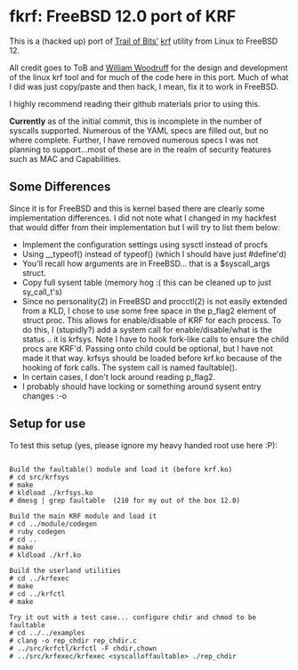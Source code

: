 # fkrf: FreeBSD 12.0 port of KRF

This is a (hacked up) port of [Trail of Bits'](https://www.trailofbits.com) 
[krf](https://github.com/trailofbits/krf) utility from Linux to FreeBSD 12.

All credit goes to ToB and [William Woodruff](https://github.com/woodruffw) for
the design and development of the linux krf tool and for much of the code here
in this port. Much of what I did was just copy/paste and then hack, I mean, fix
it to work in FreeBSD.

I highly recommend reading their github materials prior to using this.

**Currently** as of the initial commit, this is incomplete in the number of 
syscalls supported. Numerous of the YAML specs are filled out, but no where
complete. Further, I have removed numerous specs I was not planning to 
support...most of these are in the realm of security features such as MAC and
Capabilities.


## Some Differences

Since it is for FreeBSD and this is kernel based there are clearly some
implementation differences. I did not note what I changed in my hackfest
that would differ from their implementation but I will try to list them 
below:


- Implement the configuration settings using sysctl instead of procfs
- Using __typeof() instead of typeof() (which I should have just #define'd)
- You'll recall how arguments are in FreeBSD... that is a $syscall_args struct.
- Copy full sysent table (memory hog :( this can be cleaned up to just sy_call_t's)
- Since no personality(2) in FreeBSD and procctl(2) is not easily extended from
a KLD, I chose to use some free space in the p_flag2 element of struct proc. This
allows for enable/disable of KRF for each process. To do this, I (stupidly?) add
a system call for enable/disable/what is the status .. it is krfsys. Note I have
to hook fork-like calls to ensure the child procs are KRF'd. Passing onto child
could be optional, but I have not made it that way. krfsys should be loaded before
krf.ko because of the hooking of fork calls. The system call is named faultable().
- In certain cases, I don't lock around reading p_flag2.
- I probably should have locking or something around sysent entry changes :-o

## Setup for use

To test this setup (yes, please ignore my heavy handed
root use here :P):

```

Build the faultable() module and load it (before krf.ko)
# cd src/krfsys
# make
# kldload ./krfsys.ko
# dmesg | grep faultable  (210 for my out of the box 12.0)

Build the main KRF module and load it
# cd ../module/codegen
# ruby codegen
# cd ..
# make
# kldload ./krf.ko

Build the userland utilities
# cd ../krfexec
# make
# cd ../krfctl
# make

Try it out with a test case... configure chdir and chmod to be faultable
# cd ../../examples
# clang -o rep_chdir rep_chdir.c
# ../src/krfctl/krfctl -F chdir,chown
# ../src/krfexec/krfexec <syscalloffaultable> ./rep_chdir
```

